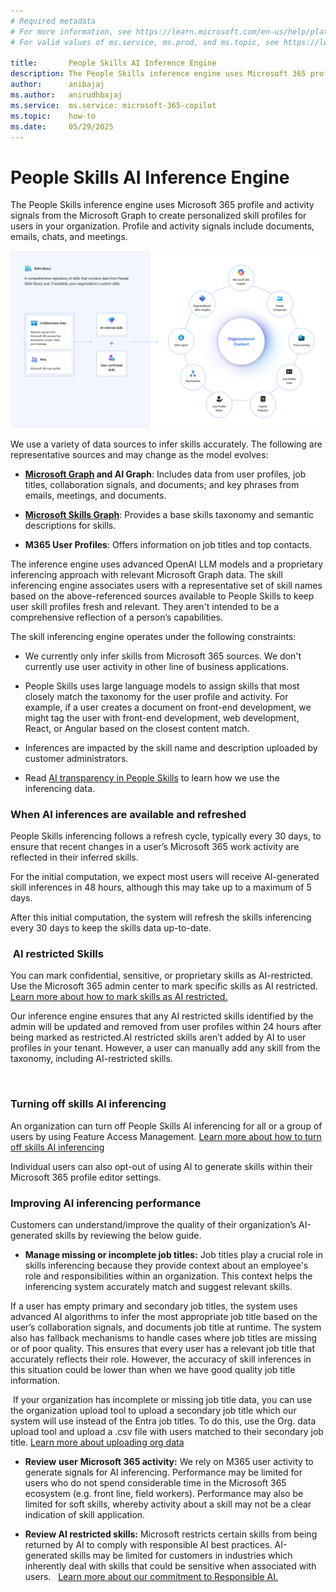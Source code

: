 ```yaml
---
# Required metadata
# For more information, see https://learn.microsoft.com/en-us/help/platform/learn-editor-add-metadata
# For valid values of ms.service, ms.prod, and ms.topic, see https://learn.microsoft.com/en-us/help/platform/metadata-taxonomies

title:       People Skills AI Inference Engine
description: The People Skills inference engine uses Microsoft 365 profile and activity signals from the Microsoft Graph to create personalized skill profiles for users in your organization
author:      anibajaj 
ms.author:   anirudhbajaj
ms.service:  ms.service: microsoft-365-copilot
ms.topic:    how-to
ms.date:     05/29/2025
---
```


# People Skills AI Inference Engine

The People Skills inference engine uses Microsoft 365 profile and activity signals from the Microsoft Graph to create personalized skill profiles for users in your organization. Profile and activity signals include documents, emails, chats, and meetings.

![Updated_SkillsLibrary_Ecosystem42125](media/people-skills-ai-inferencing/updated-skillslibrary-ecosystem42125.png)

We use a variety of data sources to infer skills accurately. The following are representative sources and may change as the model evolves:

-  __[Microsoft Graph](/graph/overview) and AI Graph__: Includes data from user profiles, job titles, collaboration signals, and documents; and key phrases from emails, meetings, and documents.

-  __[Microsoft Skills Graph](https://engineering.linkedin.com/blog/2022/building-linkedin-s-skills-graph-to-power-a-skills-first-world)__: Provides a base skills taxonomy and semantic descriptions for skills.

- __M365 User Profiles__: Offers information on job titles and top contacts.

The inference engine uses advanced OpenAI LLM models and a proprietary inferencing approach with relevant Microsoft Graph data. The skill inferencing engine associates users with a representative set of skill names based on the above-referenced sources available to People Skills to keep user skill profiles fresh and relevant. They aren't intended to be a comprehensive reflection of a person’s capabilities.

The skill inferencing engine operates under the following constraints:

- We currently only infer skills from Microsoft 365 sources. We don't currently use user activity in other line of business applications.

- People Skills uses large language models to assign skills that most closely match the taxonomy for the user profile and activity. For example, if a user creates a document on front-end development, we might tag the user with front-end development, web development, React, or Angular based on the closest content match.

- Inferences are impacted by the skill name and description uploaded by customer administrators.

- Read [AI transparency in People Skills](https://support.microsoft.com/office/ai-transparency-in-skills-c54f3ded-58bf-44dd-9fa1-6cbe49fba106) to learn how we use the inferencing data.

### When AI inferences are available and refreshed

People Skills inferencing follows a refresh cycle, typically every 30 days, to ensure that recent changes in a user’s Microsoft 365 work activity are reflected in their inferred skills. 

For the initial computation, we expect most users will receive AI-generated skill inferences in 48 hours, although this may take up to a maximum of 5 days.

After this initial computation, the system will refresh the skills inferencing every 30 days to keep the skills data up-to-date.

###  AI restricted Skills

You can mark confidential, sensitive, or proprietary skills as AI-restricted. Use the Microsoft 365 admin center to mark specific skills as AI restricted. <u>Learn more about how to mark skills as AI restricted.</u>

Our inference engine ensures that any AI restricted skills identified by the admin will be updated and removed from user profiles within 24 hours after being marked as restricted.AI restricted skills aren’t added by AI to user profiles in your tenant. However, a user can manually add any skill from the taxonomy, including AI-restricted skills.



 

### Turning off skills AI inferencing

An organization can turn off People Skills AI inferencing for all or a group of users by using Feature Access Management. <u>Learn more about how to turn off skills AI inferencing</u>

Individual users can also opt-out of using AI to generate skills within their Microsoft 365 profile editor settings.

### Improving AI inferencing performance

Customers can understand/improve the quality of their organization’s AI-generated skills by reviewing the below guide.

- **Manage m**__**i**ssing or incomplete job titles:__ Job titles play a crucial role in skills inferencing because they provide context about an employee's role and responsibilities within an organization. This context helps the inferencing system accurately match and suggest relevant skills. 

If a user has empty primary and secondary job titles, the system uses advanced AI algorithms to infer the most appropriate job title based on the user’s collaboration signals, and documents job title at runtime. The system also has fallback mechanisms to handle cases where job titles are missing or of poor quality. This ensures that every user has a relevant job title that accurately reflects their role. However, the accuracy of skill inferences in this situation could be lower than when we have good quality job title information.

 If your organization has incomplete or missing job title data, you can use the organization upload tool to upload a secondary job title which our system will use instead of the Entra job titles. To do this, use the Org. data upload tool and upload a .csv file with users matched to their secondary job title. [Learn more about uploading org data](/viva/import-orgdata) 

- **Review** **user** __Microsoft 365 activity:__ We rely on M365 user activity to generate signals for AI inferencing. Performance may be limited for users who do not spend considerable time in the Microsoft 365 ecosystem (e.g. front line, field workers). Performance may also be limited for soft skills, whereby activity about a skill may not be a clear indication of skill application.

- __Review AI restricted skills:__ Microsoft restricts certain skills from being returned by AI to comply with responsible AI best practices. AI-generated skills may be limited for customers in industries which inherently deal with skills that could be sensitive when associated with users.   [Learn more about our commitment to Responsible AI.](https://support.microsoft.com/office/ai-transparency-in-skills-c54f3ded-58bf-44dd-9fa1-6cbe49fba106)

